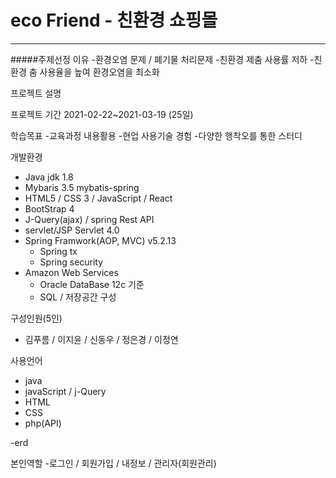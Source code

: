 # eco Friend - 친환경 쇼핑몰 
-----------------------------

#####주제선정 이유
-환경오염 문제 / 폐기물 처리문제
-친환경 제춤 사용률 저하
-친환경 춤 사용율을 높여 환경오염을 최소화

프로젝트 설명

프로젝트 기간
2021-02-22~2021-03-19 (25일)

학습목표
-교육과정 내용활용
-현업 사용기술 경험
-다양한 행착오를 통한 스터디

개발환경
- Java jdk 1.8
- Mybaris 3.5 mybatis-spring
- HTML5 / CSS 3 / JavaScript / React
- BootStrap 4
- J-Query(ajax) / spring Rest API
- servlet/JSP Servlet 4.0
- Spring Framwork(AOP, MVC) v5.2.13
  - Spring tx
  - Spring security
- Amazon Web Services
  - Oracle DataBase 12c 기준
  - SQL / 저장공간 구성

구성인원(5인)
- 김푸름 / 이지윤 / 신동우 / 정은경 / 이정연

사용언어
- java
- javaScript / j-Query
- HTML
- CSS
- php(API)

-erd




본인역할
-로그인 / 회원가입 / 내정보 / 관리자(회원관리)



